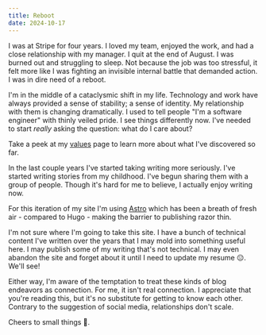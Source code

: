```yaml
---
title: Reboot
date: 2024-10-17
---
```


I was at Stripe for four years. I loved my team, enjoyed the work, and had a close relationship with my manager. I quit at the end of August. I was burned out and struggling to sleep. Not because the job was too stressful, it felt more like I was fighting an invisible internal battle that demanded action. I was in dire need of a reboot.

I'm in the middle of a cataclysmic shift in my life. Technology and work have always provided a sense of stability; a sense of identity. My relationship with them is changing dramatically. I used to tell people "I'm a software engineer" with thinly veiled pride. I see things differently now. I've needed to start _really_ asking the question: what do I care about?

Take a peek at my [values](/values) page to learn more about what I've discovered so far.

In the last couple years I've started taking writing more seriously. I've started writing stories from my childhood. I've begun sharing them with a group of people. Though it's hard for me to believe, I actually enjoy writing now.

For this iteration of my site I'm using [Astro](https://astro.build/) which has been a breath of fresh air - compared to Hugo - making the barrier to publishing razor thin.

I'm not sure where I'm going to take this site. I have a bunch of technical content I've written over the years that I may mold into something useful here. I may publish some of my writing that's not technical. I may even abandon the site and forget about it until I need to update my resume 😑. We'll see!

Either way, I'm aware of the temptation to treat these kinds of blog endeavors as connection. For me, it isn't real connection. I appreciate that you're reading this, but it's no substitute for getting to know each other. Contrary to the suggestion of social media, relationships don't scale.

Cheers to small things 🍻.

